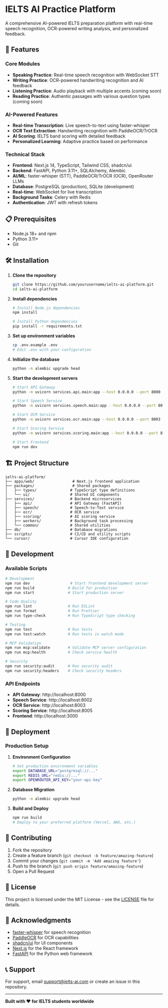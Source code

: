 # IELTS AI Practice Platform

A comprehensive AI-powered IELTS preparation platform with real-time speech recognition, OCR-powered writing analysis, and personalized feedback.

## 🚀 Features

### Core Modules
- **Speaking Practice**: Real-time speech recognition with WebSocket STT
- **Writing Practice**: OCR-powered handwriting recognition and AI feedback
- **Listening Practice**: Audio playback with multiple accents (coming soon)
- **Reading Practice**: Authentic passages with various question types (coming soon)

### AI-Powered Features
- **Real-time Transcription**: Live speech-to-text using faster-whisper
- **OCR Text Extraction**: Handwriting recognition with PaddleOCR/TrOCR
- **AI Scoring**: IELTS band scoring with detailed feedback
- **Personalized Learning**: Adaptive practice based on performance

### Technical Stack
- **Frontend**: Next.js 14, TypeScript, Tailwind CSS, shadcn/ui
- **Backend**: FastAPI, Python 3.11+, SQLAlchemy, Alembic
- **AI/ML**: faster-whisper (STT), PaddleOCR/TrOCR (OCR), OpenRouter LLMs
- **Database**: PostgreSQL (production), SQLite (development)
- **Real-time**: WebSocket for live transcription
- **Background Tasks**: Celery with Redis
- **Authentication**: JWT with refresh tokens

## 📋 Prerequisites

- Node.js 18+ and npm
- Python 3.11+
- Git

## 🛠️ Installation

1. **Clone the repository**
   ```bash
   git clone https://github.com/yourusername/ielts-ai-platform.git
   cd ielts-ai-platform
   ```

2. **Install dependencies**
   ```bash
   # Install Node.js dependencies
   npm install
   
   # Install Python dependencies
   pip install -r requirements.txt
   ```

3. **Set up environment variables**
   ```bash
   cp .env.example .env
   # Edit .env with your configuration
   ```

4. **Initialize the database**
   ```bash
   python -m alembic upgrade head
   ```

5. **Start the development servers**
   ```bash
   # Start API Gateway
   python -m uvicorn services.api.main:app --host 0.0.0.0 --port 8000 --reload
   
   # Start Speech Service
   python -m uvicorn services.speech.main:app --host 0.0.0.0 --port 8002
   
   # Start OCR Service
   python -m uvicorn services.ocr.main:app --host 0.0.0.0 --port 8003
   
   # Start Scoring Service
   python -m uvicorn services.scoring.main:app --host 0.0.0.0 --port 8005
   
   # Start Frontend
   npm run dev
   ```

## 🏗️ Project Structure

```
ielts-ai-platform/
├── apps/web/                 # Next.js frontend application
├── packages/                 # Shared packages
│   ├── types/               # TypeScript type definitions
│   └── ui/                  # Shared UI components
├── services/                # Backend microservices
│   ├── api/                 # API Gateway (FastAPI)
│   ├── speech/              # Speech-to-Text service
│   ├── ocr/                 # OCR service
│   ├── scoring/             # AI scoring service
│   ├── workers/             # Background task processing
│   └── common/              # Shared utilities
├── db/                      # Database migrations
├── scripts/                 # CI/CD and utility scripts
└── cursor/                  # Cursor IDE configuration
```

## 🔧 Development

### Available Scripts

```bash
# Development
npm run dev                  # Start frontend development server
npm run build               # Build for production
npm run start               # Start production server

# Code Quality
npm run lint                # Run ESLint
npm run format              # Run Prettier
npm run type-check          # Run TypeScript type checking

# Testing
npm run test                # Run tests
npm run test:watch          # Run tests in watch mode

# MCP Validation
npm run mcp:validate        # Validate MCP server configuration
npm run mcp:health          # Check service health

# Security
npm run security:audit      # Run security audit
npm run security:headers    # Check security headers
```

### API Endpoints

- **API Gateway**: http://localhost:8000
- **Speech Service**: http://localhost:8002
- **OCR Service**: http://localhost:8003
- **Scoring Service**: http://localhost:8005
- **Frontend**: http://localhost:3000

## 🚀 Deployment

### Production Setup

1. **Environment Configuration**
   ```bash
   # Set production environment variables
   export DATABASE_URL="postgresql://..."
   export REDIS_URL="redis://..."
   export OPENROUTER_API_KEY="your-api-key"
   ```

2. **Database Migration**
   ```bash
   python -m alembic upgrade head
   ```

3. **Build and Deploy**
   ```bash
   npm run build
   # Deploy to your preferred platform (Vercel, AWS, etc.)
   ```

## 🤝 Contributing

1. Fork the repository
2. Create a feature branch (`git checkout -b feature/amazing-feature`)
3. Commit your changes (`git commit -m 'Add amazing feature'`)
4. Push to the branch (`git push origin feature/amazing-feature`)
5. Open a Pull Request

## 📄 License

This project is licensed under the MIT License - see the [LICENSE](LICENSE) file for details.

## 🙏 Acknowledgments

- [faster-whisper](https://github.com/guillaumekln/faster-whisper) for speech recognition
- [PaddleOCR](https://github.com/PaddlePaddle/PaddleOCR) for OCR capabilities
- [shadcn/ui](https://ui.shadcn.com/) for UI components
- [Next.js](https://nextjs.org/) for the React framework
- [FastAPI](https://fastapi.tiangolo.com/) for the Python web framework

## 📞 Support

For support, email support@ielts-ai.com or create an issue in this repository.

---

**Built with ❤️ for IELTS students worldwide**
